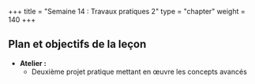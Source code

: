 +++
title = "Semaine 14 : Travaux pratiques 2"
type = "chapter"
weight = 140
+++

## Plan et objectifs de la leçon

- **Atelier :**
  - Deuxième projet pratique mettant en œuvre les concepts avancés